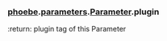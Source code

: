### [phoebe](phoebe.md).[parameters](phoebe.parameters.md).[Parameter](phoebe.parameters.Parameter.md).plugin



:return: plugin tag of this Parameter

